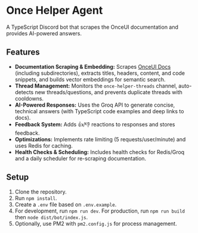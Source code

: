 # Once Helper Agent

A TypeScript Discord bot that scrapes the OnceUI documentation and provides AI-powered answers.

## Features
- **Documentation Scraping & Embedding:** Scrapes [OnceUI Docs](https://once-ui.com/docs) (including subdirectories), extracts titles, headers, content, and code snippets, and builds vector embeddings for semantic search.
- **Thread Management:** Monitors the `once-helper-threads` channel, auto-detects new threads/questions, and prevents duplicate threads with cooldowns.
- **AI-Powered Responses:** Uses the Groq API to generate concise, technical answers (with TypeScript code examples and deep links to docs).
- **Feedback System:** Adds 👍/👎 reactions to responses and stores feedback.
- **Optimizations:** Implements rate limiting (5 requests/user/minute) and uses Redis for caching.
- **Health Checks & Scheduling:** Includes health checks for Redis/Groq and a daily scheduler for re-scraping documentation.

## Setup
1. Clone the repository.
2. Run `npm install`.
3. Create a `.env` file based on `.env.example`.
4. For development, run `npm run dev`. For production, run `npm run build` then `node dist/bot/index.js`.
5. Optionally, use PM2 with `pm2.config.js` for process management.
